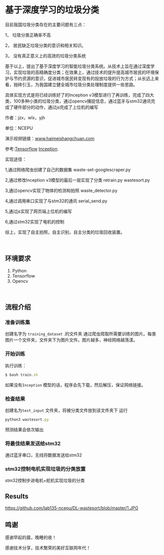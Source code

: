# 基于深度学习的垃圾分类

目前我国垃圾分类存在的主要问题有三点：

1，	垃圾分类正确率不高

2，	居民缺乏垃圾分类的意识和相关知识。

3，	没有真正意义上的高效的垃圾分类系统

基于以上，提出了基于深度学习的智能垃圾分类系统。从技术上旨在通过深度学习，实现垃圾的高精确度分类；在效果上，通过技术的提升提高城市居民的环境保护与节约资源的意识，促进城市居民转变现有的投放垃圾的行为方式；从长远上来看，抛砖引玉，为我国建立健全城市垃圾分类处理制度提供一些思路。

具体实现方式是将已经训练好了的Inception v3模型进行了再训练，完成了四大类，100多种小类的垃圾分类，通过opencv捕捉信息，通过蓝牙与stm32通讯完成了硬件部分的动作，通过js完成了上位机的编写

作者：jzx，wlx，yjh

单位：NCEPU

演示视频链接：www.haimeishangchuan.com

参考:[Tensorflow](https://www.tensorflow.org/)
[Inception](https://research.googleblog.com/2016/03/train-your-own-image-classifier-with.html).

实现途径：

1,通过网络爬虫创建了自己的数据集 waste-set-googlescraper.py

2,通过修改Inception v3模型的最后一层实现了分类  retrain.py wastesort.py

3,通过opencv实现了物体的检测和拍照 waste_detector.py

4,通过调用串口实现了与stm32的通讯 serial_send.py

5,通过js实现了网页端上位机的编写  

6,通过stm32实现了电机的控制 

综上，实现了自主拍照，自主识别，自主分类的垃圾回收装置。

<br/>

## 环境要求

1. Python
2. Tensorflow
3. Opencv
<br/>

## 流程介绍

### 准备训练集 
创建名字为 ``training_dataset`` .的文件夹 通过爬虫爬取所需要训练的图片。每类图片一个文件夹，文件夹下为图片文件。图片越多，神经网络越荡漾。

### 开始训练

执行训练：
```javascript
$ bash train.sh
```
如果没有``Inception`` 模型的话，程序会先下载，然后解压，保证网络链接。

### 检查结果
创建名为``test_input`` 文件夹，将被分类文件放到该文件夹下 
运行

```javascript
python3 wastesort.py
```

预测结果会依次输出

### 将最佳结果发送给stm32
通过蓝牙串口，无线将数据发送给stm32


### stm32控制电机实现垃圾的分类放置
stm32控制步进电机+舵机实现垃圾的分类
## Results

https://github.com/lab135-ncepu/DL-wastesort/blob/master/1.JPG



## 鸣谢
感谢早起的晨，晚睡的夜！

感谢技术分享，技术繁荣的美好互联网年代！
